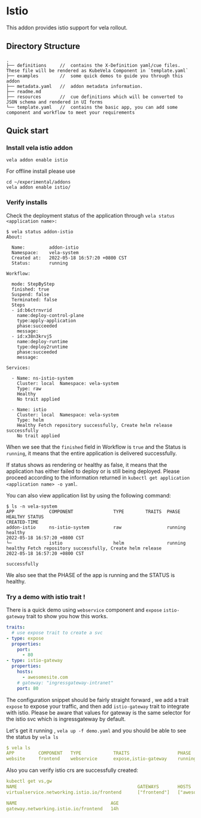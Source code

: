 #   Istio

This addon provides istio support for vela rollout.

##  Directory Structure
```shell
.
├── definitions     //  contains the X-Definition yaml/cue files. These file will be rendered as KubeVela Component in `template.yaml`
├── examples        //  some quick demos to guide you through this addon
├── metadata.yaml   //  addon metadata information.
├── readme.md
├── resources       //  cue definitions which will be converted to JSON schema and rendered in UI forms
└── template.yaml   //  contains the basic app, you can add some component and workflow to meet your requirements
```

##  Quick start
### Install vela istio addon
```shell
vela addon enable istio 
```
For offline install please use
```shell
cd ~/experimental/addons
vela addon enable istio/
```
### Verify installs
Check the deployment status of the application through `vela status <application name>:`
```shell
$ vela status addon-istio
About:

  Name:         addon-istio
  Namespace:    vela-system
  Created at:   2022-05-18 16:57:20 +0800 CST
  Status:       running

Workflow:

  mode: StepByStep
  finished: true
  Suspend: false
  Terminated: false
  Steps
  - id:b6ctrnvrid
    name:deploy-control-plane
    type:apply-application
    phase:succeeded
    message:
  - id:x38n3krvj5
    name:deploy-runtime
    type:deploy2runtime
    phase:succeeded
    message:

Services:

  - Name: ns-istio-system
    Cluster: local  Namespace: vela-system
    Type: raw
    Healthy
    No trait applied

  - Name: istio
    Cluster: local  Namespace: vela-system
    Type: helm
    Healthy Fetch repository successfully, Create helm release successfully
    No trait applied
```
When we see that the `finished` field in Workflow is `true` and the Status is `running`, it means that the entire application is delivered successfully.

If status shows as rendering or healthy as false, it means that the application has either failed to deploy or is still being deployed. Please proceed according to the information returned in `kubectl get application <application name> -o yaml`.

You can also view application list by using the following command:
```shell
$ ls -n vela-system                                                                                                                                                                                                                                           
APP         	COMPONENT            	TYPE       	TRAITS	PHASE  	HEALTHY	STATUS                                                      	CREATED-TIME
addon-istio 	ns-istio-system      	raw        	      	running	healthy	                                                            	2022-05-18 16:57:20 +0800 CST
└─          	istio                	helm       	      	running	healthy	Fetch repository successfully, Create helm release          	2022-05-18 16:57:20 +0800 CST
            	                     	           	      	       	       	successfully
```
We also see that the PHASE of the app is running and the STATUS is healthy.

### Try a demo with istio trait !
There is a quick demo using `webservice` component and `expose` `istio-gateway` trait to show you how this works.
```yaml
traits:
  # use expose trait to create a svc
- type: expose
  properties:
    port:
      - 80
- type: istio-gateway
  properties:
    hosts:
      - awesomesite.com
    # gateway: "ingressgateway-intranet"
    port: 80

```
The configuration snippet should be fairly straight forward , we add a trait `expose` to expose your traffic, and then add `istio-gateway` trait to integrate with istio.
Please be aware that values for gateway is the same selector for the istio svc which is ingressgateway by default.

Let's get it running , `vela up -f demo.yaml` and you should be able to see the status by `vela ls`
```yaml
$ vela ls                                                                                                                                                                                                                                                          
APP        	COMPONENT  	TYPE           	TRAITS              	PHASE  	HEALTHY	STATUS   	CREATED-TIME
website    	frontend   	webservice     	expose,istio-gateway	running	healthy	Ready:1/1	2022-05-18 21:22:56 +0800 CST
```
Also you can verify istio crs are successfully created:
```yaml
kubectl get vs,gw                                                                                                                                                                                                                                     
NAME                                             GATEWAYS       HOSTS                             AGE
virtualservice.networking.istio.io/frontend      ["frontend"]   ["awesomesite.com"]   14h

NAME                                   AGE
gateway.networking.istio.io/frontend   14h
```